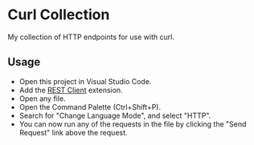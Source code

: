 # Curl Collection

My collection of HTTP endpoints for use with curl.

## Usage

- Open this project in Visual Studio Code.
- Add the [REST Client](https://marketplace.visualstudio.com/items?itemName=humao.rest-client) extension.
- Open any file.
- Open the Command Palette (Ctrl+Shift+P).
- Search for "Change Language Mode", and select "HTTP".
- You can now run any of the requests in the file by clicking the "Send Request" link above the request.
